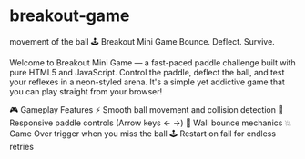 # breakout-game
movement of the ball
🕹️ Breakout Mini Game
Bounce. Deflect. Survive.

Welcome to Breakout Mini Game — a fast-paced paddle challenge built with pure HTML5 and JavaScript. Control the paddle, deflect the ball, and test your reflexes in a neon-styled arena. It's a simple yet addictive game that you can play straight from your browser!

🎮 Gameplay Features
⚡ Smooth ball movement and collision detection
🎯 Responsive paddle controls (Arrow keys ← →)
🧱 Wall bounce mechanics
💥 Game Over trigger when you miss the ball
🕹️ Restart on fail for endless retries

